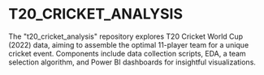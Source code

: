 # T20_CRICKET_ANALYSIS
The "t20_cricket_analysis" repository explores T20 Cricket World Cup (2022) data, aiming to assemble the optimal 11-player team for a unique cricket event. Components include data collection scripts, EDA, a team selection algorithm, and Power BI dashboards for insightful visualizations.
